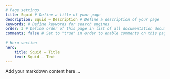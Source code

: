 ```yaml
---
# Page settings
title: Squid # Define a title of your page
description: Squid — Description # Define a description of your page
keywords: # Define keywords for search engines
order: 3 # Define order of this page in list of all documentation documents
comments: false # Set to "true" in order to enable comments on this page. Make sure you properly setup "disqus_forum_shortname" variable in "_config.yml"

# Hero section
hero:
    title: Squid — Title
    text: Squid — Text
---
```


Add your markdown content here ...

